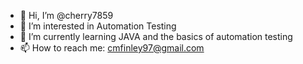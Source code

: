 - 👋 Hi, I’m @cherry7859
- 👀 I’m interested in Automation Testing
- 🌱 I’m currently learning JAVA and the basics of automation testing
- 📫 How to reach me: cmfinley97@gmail.com

<!---
cherry7859/cherry7859 is a ✨ special ✨ repository because its `README.md` (this file) appears on your GitHub profile.
You can click the Preview link to take a look at your changes.
--->
